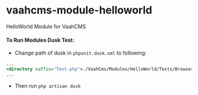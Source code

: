 # vaahcms-module-helloworld
HelloWorld Module for VaahCMS


#### To Run Modules Dusk Test:
- Change path of dusk in `phpunit.dusk.xml` to following:
```xml
...
<directory suffix="Test.php">./VaahCms/Modules/HelloWorld/Tests/Browser</directory>
...
```

- Then run `php artisan dusk`